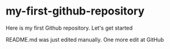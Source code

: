 # my-first-github-repository
Here is my first Github repository. Let's get started

README.md was just edited manually. One more edit at GitHub
